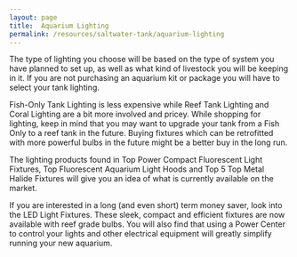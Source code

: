 ```yaml
---
layout: page
title:  Aquarium Lighting
permalink: /resources/saltwater-tank/aquarium-lighting
---
```


The type of lighting you choose will be based on the type of system you have planned to set up, as well as what kind of livestock you will be keeping in it. If you are not purchasing an aquarium kit or package you will have to select your tank lighting.

Fish-Only Tank Lighting is less expensive while Reef Tank Lighting and Coral Lighting are a bit more involved and pricey. While shopping for lighting, keep in mind that you may want to upgrade your tank from a Fish Only to a reef tank in the future. Buying fixtures which can be retrofitted with more powerful bulbs in the future might be a better buy in the long run.

The lighting products found in Top Power Compact Fluorescent Light Fixtures, Top Fluorescent Aquarium Light Hoods and Top 5 Top Metal Halide Fixtures will give you an idea of what is currently available on the market.

If you are interested in a long (and even short) term money saver, look into the LED Light Fixtures. These sleek, compact and efficient fixtures are now available with reef grade bulbs. You will also find that using a Power Center to control your lights and other electrical equipment will greatly simplify running your new aquarium.